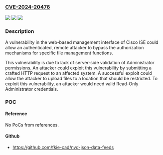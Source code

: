### [CVE-2024-20476](https://cve.mitre.org/cgi-bin/cvename.cgi?name=CVE-2024-20476)
![](https://img.shields.io/static/v1?label=Product&message=Cisco%20Identity%20Services%20Engine%20Software&color=blue)
![](https://img.shields.io/static/v1?label=Version&message=%3D%203.0.0%20&color=brighgreen)
![](https://img.shields.io/static/v1?label=Vulnerability&message=Client-Side%20Enforcement%20of%20Server-Side%20Security&color=brighgreen)

### Description

A vulnerability in the web-based management interface of Cisco ISE could allow an authenticated, remote attacker to bypass the authorization mechanisms for specific file management functions.This vulnerability is due to lack of server-side validation of Administrator permissions. An attacker could exploit this vulnerability by submitting a crafted HTTP request to an affected system. A successful exploit could allow the attacker to upload files to a location that should be restricted. To exploit this vulnerability, an attacker would need valid Read-Only Administrator&nbsp;credentials.

### POC

#### Reference
No PoCs from references.

#### Github
- https://github.com/fkie-cad/nvd-json-data-feeds

